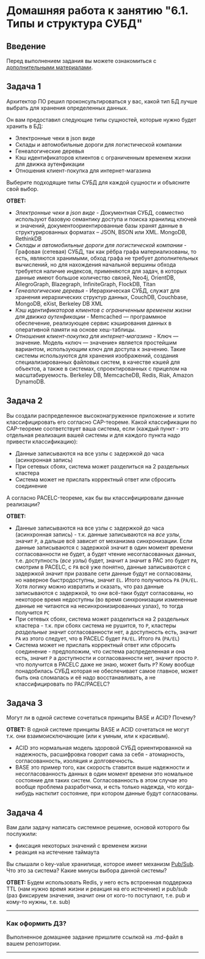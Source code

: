 # Домашняя работа к занятию "6.1. Типы и структура СУБД"

## Введение

Перед выполнением задания вы можете ознакомиться с
[дополнительными материалами](https://github.com/netology-code/virt-homeworks/tree/master/additional/README.md).

## Задача 1

Архитектор ПО решил проконсультироваться у вас, какой тип БД
лучше выбрать для хранения определенных данных.

Он вам предоставил следующие типы сущностей, которые нужно будет хранить в БД:

- Электронные чеки в json виде
- Склады и автомобильные дороги для логистической компании
- Генеалогические деревья
- Кэш идентификаторов клиентов с ограниченным временем жизни для движка аутенфикации
- Отношения клиент-покупка для интернет-магазина

Выберите подходящие типы СУБД для каждой сущности и объясните свой выбор.  

__ОТВЕТ:__

- *Электронные чеки в json виде* - Документная СУБД, совместно используют базовую семантику доступа и поиска хранилищ ключей и значений, документоориентированные базы хранят данные в структурированных форматах – JSON, BSON или XML. MongoDB, RethinkDB
- *Склады и автомобильные дороги для логистической компании* - Графовая (сетевая) СУБД, так как рёбра графа материализованы, то есть, являются хранимыми, обход графа не требует дополнительных вычислений, но для нахождения начальной вершины обхода требуется наличие индексов, применяются для задач, в которых данные имеют большое количество связей, Neo4j, OrientDB, AllegroGraph, Blazegraph, InfiniteGraph, FlockDB, Titan
- *Генеалогические деревья* - Иерархическая СУБД, служат для хранения иерархических структур данных, CouchDB, Couchbase, MongoDB, eXist, Berkeley DB XML
- *Кэш идентификаторов клиентов с ограниченным временем жизни для движка аутенфикации* - Memcached — программное обеспечение, реализующее сервис кэширования данных в оперативной памяти на основе хеш-таблицы.
- *Отношения клиент-покупка для интернет-магазина* - Ключ — значение. Модель «ключ — значение» является простейшим вариантом, использующим ключ для доступа к значению. Такие системы используются для хранения изображений, создания специализированных файловых систем, в качестве кэшей для объектов, а также в системах, спроектированных с прицелом на масштабируемость. Berkeley DB, MemcacheDB, Redis, Riak, Amazon DynamoDB.

## Задача 2

Вы создали распределенное высоконагруженное приложение и хотите классифицировать его согласно
CAP-теореме. Какой классификации по CAP-теореме соответствует ваша система, если
(каждый пункт - это отдельная реализация вашей системы и для каждого пункта надо привести классификацию):

- Данные записываются на все узлы с задержкой до часа (асинхронная запись)
- При сетевых сбоях, система может разделиться на 2 раздельных кластера
- Система может не прислать корректный ответ или сбросить соединение

А согласно PACELC-теореме, как бы вы классифицировали данные реализации?  

__ОТВЕТ:__  

- Данные записываются на все узлы с задержкой до часа (асинхронная запись) - т.к. данные записываются на *все узлы*, значит `P`, а дальше всё зависит от механизма синхронизации. Если данные записываются с задержкой значит в один момент времени согласованности не будет, а будет чтение несогласованных данных, т.е. доступность (*все узлы*) будет, значит `А` значит в РАС это будет `PА`, смотрим в PACELC, с `PА` всё уже понятно, данные записываются с задержкой значит при развале сети данные будут не согласованы, но наверное быстродоступны, значит `EL`.  Итого получилось `PА` (`PА/EL`. Хотя логику можно извратить и сказать, что раз данные записываются с задержкой, то они всё-таки будут согласованы, но некоторое время недоступны (во время синхронизации измененные данные не читаются на несинхронизированных узлах), то тогда получится `PC`
- При сетевых сбоях, система может разделиться на 2 раздельных кластера - т.к. при сбоях система не рушится, то `P`, кластеры *раздельные* значит согласованности нет, а доступность есть, значит `РA` из этого следует, что в PACELC будет `PA/EL`.  Итого `PA` (`PA/EL`)
- Система может не прислать корректный ответ или сбросить соединение - предположим, что система распределенная и она есть, значит `Р` а доступности и согласованности нет, значит просто `P`. что получится в PACELC даже не знаю, может быть `P`? Кому вообще понадобилась СУБД которая не обеспечивает самое главное, может быть она сломалась и её надо восстанавливать, а не классифицировать по PAC/PACELC?  

## Задача 3

Могут ли в одной системе сочетаться принципы BASE и ACID? Почему?  

__ОТВЕТ:__ В одной системе принципы BASE и ACID сочетаться не могут т.к. они взаимоисключающие (или к умным, или к красивым).  

- ACID это нормальная модель здоровой СУБД ориентированной на надежность, расшифровка говорит сама за себя - атомарность, согласованность, изоляция и долговечность.  
- BASE это пример того, как скорость ставится выше надежности и несогласованность данных в один момент времени это номальное состояние для таких систем. Согласованность в этом случае это вообще проблема разработчика, и есть только надежда, что когда-нибудь насткпит состояние, при котором данные будут согласованы.

## Задача 4

Вам дали задачу написать системное решение, основой которого бы послужили:

- фиксация некоторых значений с временем жизни
- реакция на истечение таймаута

Вы слышали о key-value хранилище, которое имеет механизм [Pub/Sub](https://habr.com/ru/post/278237/).
Что это за система? Какие минусы выбора данной системы?  

__ОТВЕТ:__ Будем использовать Redis, у него есть встроенная поддержка TTL (нам нужно время жизни и реакция на его истечение) и pub/sub (раз фиксируем значения, значит они от кого-то поступают, т.е. pub и кому-то нужны, т.е. sub)

---

### Как оформить ДЗ?

Выполненное домашнее задание пришлите ссылкой на .md-файл в вашем репозитории.

---

